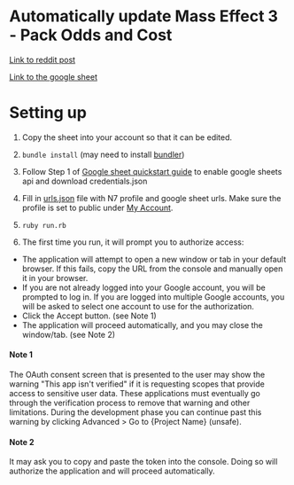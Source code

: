 # Automatically update Mass Effect 3 - Pack Odds and Cost
[Link to reddit post](https://www.reddit.com/r/MECoOp/comments/8skt5i/mass_effect_3_pack_odds_and_cost_spreadsheet/)

[Link to the google sheet](https://docs.google.com/spreadsheets/d/1GOfFa6wJktdmTUkAiXIAzLBTbXOAtTBr0aM_p1bnB28/edit#gid=0)

# Setting up

1. Copy the sheet into your account so that it can be edited.

1. `bundle install` (may need to install [bundler](https://bundler.io/))

1. Follow Step 1 of [Google sheet quickstart guide](https://developers.google.com/sheets/api/quickstart/ruby) to enable google sheets api and download credentials.json

1. Fill in [urls.json](./urls.json) file with N7 profile and google sheet urls. Make sure the profile is set to public under [My Account](http://n7hq.masseffect.com/account/).

1. `ruby run.rb`

1. The first time you run, it will prompt you to authorize access:
  * The application will attempt to open a new window or tab in your default browser. If this fails, copy the URL from the console and manually open it in your browser.
  * If you are not already logged into your Google account, you will be prompted to log in. If you are logged into multiple Google accounts, you will be asked to select one account to use for the authorization.
  * Click the Accept button. (see Note 1)
  * The application will proceed automatically, and you may close the window/tab. (see Note 2)



#### Note 1
The OAuth consent screen that is presented to the user may show the warning "This app isn't verified" if it is requesting scopes that provide access to sensitive user data. These applications must eventually go through the verification process to remove that warning and other limitations. During the development phase you can continue past this warning by clicking Advanced > Go to {Project Name} (unsafe).

#### Note 2
It may ask you to copy and paste the token into the console. Doing so will authorize the application and will proceed automatically.
